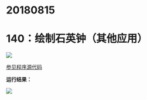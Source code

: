 # 20180815

# 140：绘制石英钟（其他应用）

<img src="http://image.renkaigis.com/keepcoding/2018081501.png">

<a href="https://github.com/renkaigis/KeepCoding/tree/master/2018/08/15" target="_blank">参见程序源代码</a>

**运行结果：**

<img src="http://image.renkaigis.com/keepcoding/2018081502.png">